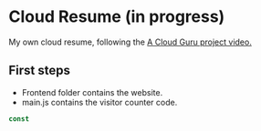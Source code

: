 # Cloud Resume (in progress)
My own cloud resume, following the [A Cloud Guru project video.](https://youtu.be/ieYrBWmkfno?si=KD16zwsTOu5EzRQq)

## First steps

- Frontend folder contains the website.
- main.js contains the visitor counter code.

```js
const
```